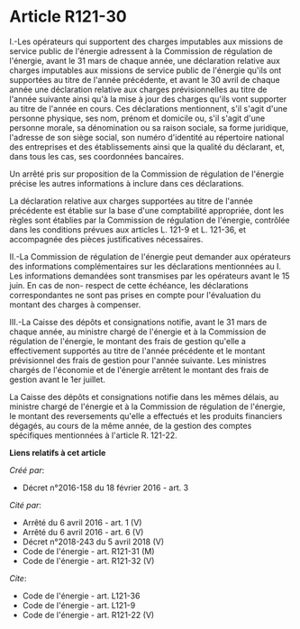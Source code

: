 # Article R121-30

I.-Les opérateurs qui supportent des charges imputables aux missions de service public de l'énergie adressent à la Commission
de régulation de l'énergie, avant le 31 mars de chaque année, une déclaration relative aux charges imputables aux missions de
service public de l'énergie qu'ils ont supportées au titre de l'année précédente, et avant le 30 avril de chaque année une
déclaration relative aux charges prévisionnelles au titre de l'année suivante ainsi qu'à la mise à jour des charges qu'ils
vont supporter au titre de l'année en cours. Ces déclarations mentionnent, s'il s'agit d'une personne physique, ses nom,
prénom et domicile ou, s'il s'agit d'une personne morale, sa dénomination ou sa raison sociale, sa forme juridique, l'adresse
de son siège social, son numéro d'identité au répertoire national des entreprises et des établissements ainsi que la qualité
du déclarant, et, dans tous les cas, ses coordonnées bancaires. 

Un arrêté pris sur proposition de la Commission de régulation de l'énergie précise les autres informations à inclure dans ces
déclarations. 

La déclaration relative aux charges supportées au titre de l'année précédente est établie sur la base d'une comptabilité
appropriée, dont les règles sont établies par la Commission de régulation de l'énergie, contrôlée dans les conditions prévues
aux articles L. 121-9 et L. 121-36, et accompagnée des pièces justificatives nécessaires. 

II.-La Commission de régulation de l'énergie peut demander aux opérateurs des informations complémentaires sur les
déclarations mentionnées au I. Les informations demandées sont transmises par les opérateurs avant le 15 juin. En cas de non-
respect de cette échéance, les déclarations correspondantes ne sont pas prises en compte pour l'évaluation du montant des
charges à compenser. 

III.-La Caisse des dépôts et consignations notifie, avant le 31 mars de chaque année, au ministre chargé de l'énergie et à la
Commission de régulation de l'énergie, le montant des frais de gestion qu'elle a effectivement supportés au titre de l'année
précédente et le montant prévisionnel des frais de gestion pour l'année suivante. Les ministres chargés de l'économie et de
l'énergie arrêtent le montant des frais de gestion avant le 1er juillet. 

La Caisse des dépôts et consignations notifie dans les mêmes délais, au ministre chargé de l'énergie et à la Commission de
régulation de l'énergie, le montant des reversements qu'elle a effectués et les produits financiers dégagés, au cours de la
même année, de la gestion des comptes spécifiques mentionnées à l'article R. 121-22.

**Liens relatifs à cet article**

_Créé par_:

  - Décret n°2016-158 du 18 février 2016 - art. 3

_Cité par_:

  - Arrêté du 6 avril 2016 - art. 1 (V)
  - Arrêté du 6 avril 2016 - art. 6 (V)
  - Décret n°2018-243 du 5 avril 2018 (V)
  - Code de l'énergie - art. R121-31 (M)
  - Code de l'énergie - art. R121-32 (V)

_Cite_:

  - Code de l'énergie - art. L121-36
  - Code de l'énergie - art. L121-9
  - Code de l'énergie - art. R121-22 (V)
